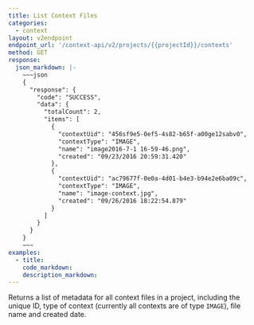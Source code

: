 ```yaml
---
title: List Context Files
categories:
  - context
layout: v2endpoint
endpoint_url: '/context-api/v2/projects/{{projectId}}/contexts'
method: GET
response:
  json_markdown: |-
    ~~~json
    {
      "response": {
        "code": "SUCCESS",
        "data": {
          "totalCount": 2,
          "items": [
            {
              "contextUid": "456sf9e5-0ef5-4s82-b65f-a00ge12sabv0",
              "contextType": "IMAGE",
              "name": "image2016-7-1 16-59-46.png",
              "created": "09/23/2016 20:59:31.420"
            },
            {
              "contextUid": "ac79677f-0e0a-4d01-b4e3-b94e2e6ba09c",
              "contextType": "IMAGE",
              "name": "image-context.jpg",
              "created": "09/26/2016 18:22:54.879"
            }
          ]
        }
      }
    }
    ~~~          
examples:
  - title:
    code_markdown:
    description_markdown:
---
```



Returns a list of metadata for all context files in a project, including the unique ID, type of context (currently all contexts are of type `IMAGE`), file name and created date.